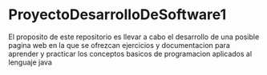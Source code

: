 # ProyectoDesarrolloDeSoftware1
El proposito de este repositorio es llevar a cabo el desarrollo de una posible pagina web en la que se ofrezcan ejercicios y documentacion para aprender y practicar los conceptos basicos de programacion aplicados al lenguaje java
